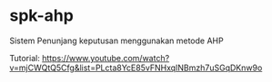 # spk-ahp

Sistem Penunjang keputusan menggunakan metode AHP

Tutorial: https://www.youtube.com/watch?v=mjCWQtQ5Cfg&list=PLcta8YcE85vFNHxqINBmzh7uSGqDKnw9o
